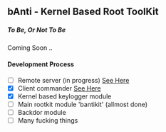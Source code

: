 bAnti - Kernel Based Root ToolKit
----

##### To Be, Or Not To Be
Coming Soon ..

#### Development Process
- [ ] Remote server (in progress) [See Here](https://github.com/nikopeikrishvili/proto-banti)
- [x] Client commander [See Here](https://github.com/nikopeikrishvili/proto-banti)
- [x] Kernel based keylogger module
- [ ] Main rootkit module 'bantikit' (allmost done)
- [ ] Backdor module
- [ ] Many fucking things
